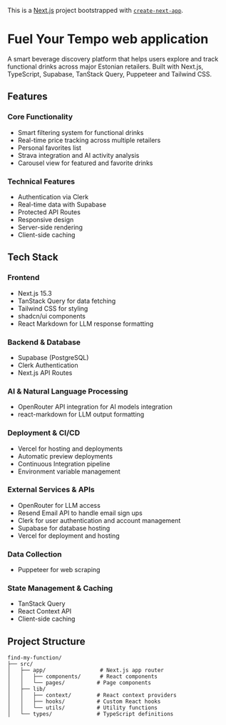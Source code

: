 This is a [Next.js](https://nextjs.org) project bootstrapped with [`create-next-app`](https://nextjs.org/docs/app/api-reference/cli/create-next-app).

# Fuel Your Tempo web application

A smart beverage discovery platform that helps users explore and track functional drinks across major Estonian retailers. Built with Next.js, TypeScript, Supabase, TanStack Query, Puppeteer and Tailwind CSS.

## Features

### Core Functionality
- Smart filtering system for functional drinks
- Real-time price tracking across multiple retailers
- Personal favorites list
- Strava integration and AI activity analysis
- Carousel view for featured and favorite drinks

### Technical Features
- Authentication via Clerk
- Real-time data with Supabase
- Protected API Routes
- Responsive design
- Server-side rendering
- Client-side caching

## Tech Stack

### Frontend
- Next.js 15.3
- TanStack Query for data fetching
- Tailwind CSS for styling
- shadcn/ui components
- React Markdown for LLM response formatting

### Backend & Database
- Supabase (PostgreSQL)
- Clerk Authentication
- Next.js API Routes

### AI & Natural Language Processing
- OpenRouter API integration for AI models integration
- react-markdown for LLM output formatting

### Deployment & CI/CD
- Vercel for hosting and deployments
- Automatic preview deployments
- Continuous Integration pipeline
- Environment variable management

### External Services & APIs
- OpenRouter for LLM access
- Resend Email API to handle email sign ups
- Clerk for user authentication and account management
- Supabase for database hosting
- Vercel for deployment and hosting

### Data Collection
- Puppeteer for web scraping

### State Management & Caching
- TanStack Query
- React Context API
- Client-side caching


## Project Structure

```
find-my-function/
├── src/
│   ├── app/                 # Next.js app router
│   │   ├── components/      # React components
│   │   └── pages/          # Page components
│   ├── lib/
│   │   ├── context/        # React context providers
│   │   ├── hooks/          # Custom React hooks
│   │   └── utils/          # Utility functions
│   └── types/              # TypeScript definitions
```
